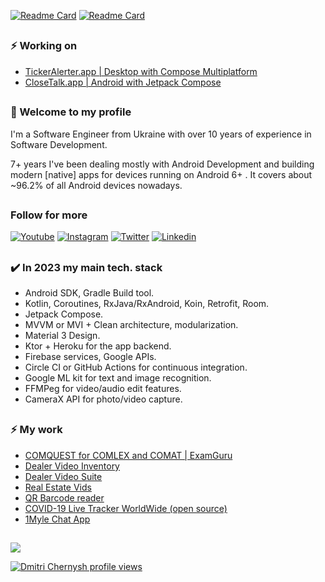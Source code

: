 
[![Readme Card](https://github-readme-stats.vercel.app/api/pin/?username=mobiledevpro&repo=Jetpack-Compose-ChatApp-Template&theme=dark&PAT_1=111122)](https://github.com/mobiledevpro/Jetpack-Compose-ChatApp-Template)
[![Readme Card](https://github-readme-stats.vercel.app/api/pin/?username=mobiledevpro&repo=Android-Kotlin-MVVM-Template&theme=dark&PAT_1=11122)](https://github.com/mobiledevpro/Android-Kotlin-MVVM-Template)

## 
### ⚡ Working on
- [TickerAlerter.app | Desktop with Compose Multiplatform](https://tickeralerter.app/)
- [CloseTalk.app | Android with Jetpack Compose](https://github.com/mobiledevpro/Jetpack-Compose-ChatApp-Template)



## 
### 👋 Welcome to my profile 
  
I'm a Software Engineer from Ukraine with over 10 years of experience in Software Development.

7+ years I've been dealing mostly with Android Development and building modern [native] apps for devices running on Android 6+ . It covers about ~96.2% of all Android devices nowadays.

##
### Follow for more
[![Youtube](https://img.shields.io/badge/-youtube-red?logo=youtube&message=Youtube)](https://www.youtube.com/@mobiledevpro?sub_confirmation=1)
[![Instagram](https://img.shields.io/badge/-instagram-E4405F?logo=instagram&message=Behind+the+scenes+in+Storiesn&logoColor=white)](https://www.instagram.com/mobiledevpro/)
[![Twitter](https://img.shields.io/badge/-twitter-1DA1F2?logo=twitter&logoColor=white)](https://twitter.com/mobiledev_pro)
[![Linkedin](https://img.shields.io/badge/-linkedin-0A66C2?logo=linkedin&logoColor=white)](https://www.linkedin.com/in/dmitriychernysh/)


## 
### :heavy_check_mark: In 2023 my main tech. stack

* Android SDK, Gradle Build tool.
* Kotlin, Coroutines, RxJava/RxAndroid, Koin, Retrofit, Room.
* Jetpack Compose.
* MVVM or MVI + Clean architecture, modularization.
* Material 3 Design.
* Ktor + Heroku for the app backend.
* Firebase services, Google APIs.
* Circle CI or GitHub Actions for continuous integration.
* Google ML kit for text and image recognition.
* FFMPeg for video/audio edit features.
* CameraX API for photo/video capture.

## 
### ⚡ My work
- [COMQUEST for COMLEX and COMAT | ExamGuru](https://play.google.com/store/apps/details?id=exam.comquest.test) 
- [Dealer Video Inventory](https://play.google.com/store/apps/details?id=com.lesa.videoinventory.stream.new)
- [Dealer Video Suite](https://play.google.com/store/apps/details?id=com.lesa.dealervideosuite)
- [Real Estate Vids](https://play.google.com/store/apps/details?id=com.lesa.realestate)
- [QR Barcode reader](https://play.google.com/store/apps/details?id=com.mobiledevpro.barcodescanner)
- [COVID-19 Live Tracker WorldWide (open source)](https://github.com/dmitriy-chernysh/covid-19-tracker-android)
- [1Myle Chat App](https://www.instagram.com/p/Bi42AwDBWUx/)

## 
![](https://komarev.com/ghpvc/?username=dmitriy-chernysh&style=flat-square)

[![Dmitri Chernysh profile views](https://u8views.com/api/v1/github/profiles/5750211/views/day-week-month-total-count.svg)](https://u8views.com/github/dmitriy-chernysh)

<!--
**dmitriy-chernysh/dmitriy-chernysh** is a ✨ _special_ ✨ repository because its `README.md` (this file) appears on your GitHub profile.

Here are some ideas to get you started:

- 🔭 I’m currently working on ...
- 🌱 I’m currently learning ...
- 👯 I’m looking to collaborate on ...
- 🤔 I’m looking for help with ...
- 💬 Ask me about ...
- 📫 How to reach me: ...
- 😄 Pronouns: ...
- ⚡ Fun fact: ...
-->
